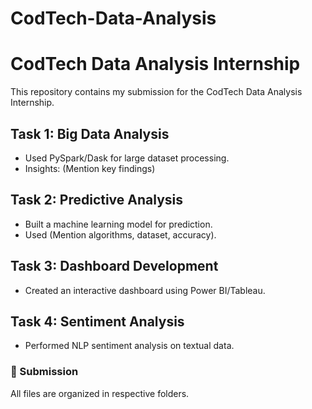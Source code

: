# CodTech-Data-Analysis
# CodTech Data Analysis Internship
This repository contains my submission for the CodTech Data Analysis Internship.

## Task 1: Big Data Analysis
- Used PySpark/Dask for large dataset processing.
- Insights: (Mention key findings)

## Task 2: Predictive Analysis
- Built a machine learning model for prediction.
- Used (Mention algorithms, dataset, accuracy).

## Task 3: Dashboard Development
- Created an interactive dashboard using Power BI/Tableau.

## Task 4: Sentiment Analysis
- Performed NLP sentiment analysis on textual data.

### 📌 Submission
All files are organized in respective folders.
